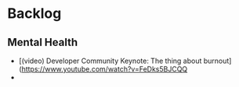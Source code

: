 # Backlog

## Mental Health
- [(video) Developer Community Keynote: The thing about burnout](https://www.youtube.com/watch?v=FeDks5BJCQQ
- 